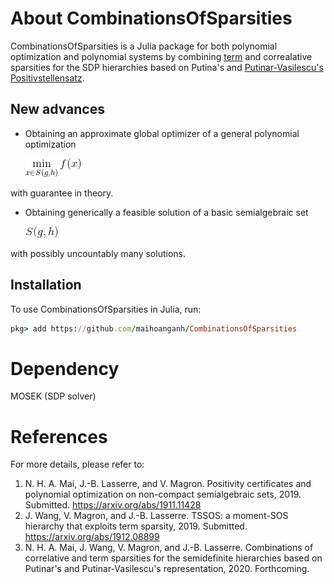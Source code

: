 # About CombinationsOfSparsities
CombinationsOfSparsities is a Julia package for both polynomial optimization and polynomial systems by combining [term](https://github.com/wangjie212/TSSOS) and correalative sparsities for the SDP hierarchies based on Putina's and [Putinar-Vasilescu's Positivstellensatz](https://arxiv.org/abs/1911.11428). 
## New advances
- Obtaining an approximate global optimizer of a general polynomial optimization 

     ![POP](https://github.com/maihoanganh/PV_TSSOS/blob/master/images/POP.gif)

with guarantee in theory.
- Obtaining generically a feasible solution of a basic semialgebraic set 

    ![POP](https://github.com/maihoanganh/PV_TSSOS/blob/master/images/S.gif)

with possibly uncountably many solutions.
## Installation
To use CombinationsOfSparsities in Julia, run:
```ruby
pkg> add https://github.com/maihoanganh/CombinationsOfSparsities
```
# Dependency
MOSEK (SDP solver)

# References
For more details, please refer to:
1. N. H. A. Mai, J.-B. Lasserre, and V. Magron. Positivity certificates and polynomial optimization on non-compact semialgebraic sets, 2019. Submitted.
https://arxiv.org/abs/1911.11428
2. J. Wang, V. Magron, and J.-B. Lasserre. TSSOS: a moment-SOS hierarchy that exploits term sparsity, 2019. Submitted. 
https://arxiv.org/abs/1912.08899
3. N. H. A. Mai, J. Wang, V. Magron, and J.-B. Lasserre. Combinations of correlative and term sparsities for the semidefinite hierarchies based on Putinar's and Putinar-Vasilescu's representation, 2020. Forthcoming.
